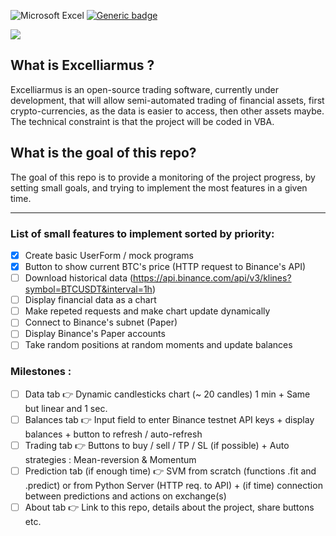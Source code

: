 ![Microsoft Excel](https://img.shields.io/badge/Microsoft_Excel-217346?style=for-the-badge&logo=microsoft-excel&logoColor=white)
[![Generic badge](https://img.shields.io/badge/VBA-217346?style=for-the-badge&logo=microsoft-excel&logoColor=white-<COLOR>.svg)](https://shields.io/)

![](https://i.ibb.co/3kvvLLJ/Excelliarmus.jpg)

## What is Excelliarmus ?
Excelliarmus is an open-source trading software, currently under development, that will allow semi-automated trading of financial assets, first crypto-currencies, as the data is easier to access, then other assets maybe. The technical constraint is that the project will be coded in VBA.

## What is the goal of this repo?
The goal of this repo is to provide a monitoring of the project progress, by setting small goals, and trying to implement the most features in a given time.

---

### List of small features to implement sorted by priority:

- [X] Create basic UserForm / mock programs
- [X] Button to show current BTC's price (HTTP request to Binance's API)
- [ ] Download historical data (https://api.binance.com/api/v3/klines?symbol=BTCUSDT&interval=1h)
- [ ] Display financial data as a chart
- [ ] Make repeted requests and make chart update dynamically
- [ ] Connect to Binance's subnet (Paper)
- [ ] Display Binance's Paper accounts
- [ ] Take random positions at random moments and update balances

### Milestones :

- [ ] Data tab 👉 Dynamic candlesticks chart (~ 20 candles) 1 min + Same but linear and 1 sec.
- [ ] Balances tab 👉 Input field to enter Binance testnet API keys + display balances + button to refresh / auto-refresh
- [ ] Trading tab 👉 Buttons to buy / sell / TP / SL (if possible) + Auto strategies : Mean-reversion & Momentum
- [ ] Prediction tab (if enough time) 👉 SVM from scratch (functions .fit and .predict) or from Python Server (HTTP req. to API) + (if time) connection between predictions and actions on exchange(s)
- [ ] About tab 👉 Link to this repo, details about the project, share buttons etc.
